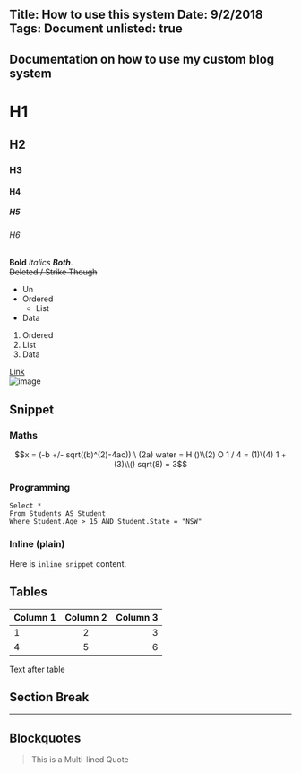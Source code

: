 Title: How to use this system
Date: 9/2/2018
Tags: Document
unlisted: true
---
Documentation on how to use my custom blog system
---

# H1
## H2
### H3
#### H4
##### H5
###### H6

**Bold** *Italics* ***Both***.  
~~Deleted / Strike Though~~

* Un
* Ordered
  * List
* Data

1. Ordered
  1. List
2. Data

[Link](/)  
![image](/404)

## Snippet

### Maths
```math
x = (-b +/- sqrt((b)^(2)-4ac)) \ (2a)
water = H ()\\(2) O
1 / 4 = (1)\(4)
1 + (3)\\() sqrt(8) = 3
```

### Programming

```
Select *
From Students AS Student
Where Student.Age > 15 AND Student.State = "NSW"
```

### Inline (plain)
Here is ``inline snippet`` content.

## Tables

| Column 1 | Column 2 | Column 3 |
|:--|:--:|--:|
|1|2|3|
|4|5|6|

Text after table

## Section Break

---

## Blockquotes
> This is a
> Multi-lined
> Quote
